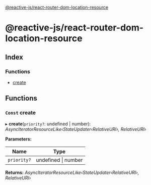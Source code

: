 [@reactive-js/react-router-dom-location-resource](README.md)

# @reactive-js/react-router-dom-location-resource

## Index

### Functions

* [create](README.md#const-create)

## Functions

### `Const` create

▸ **create**(`priority?`: undefined | number): *AsyncIteratorResourceLike‹StateUpdater‹RelativeURI›, RelativeURI›*

**Parameters:**

Name | Type |
------ | ------ |
`priority?` | undefined &#124; number |

**Returns:** *AsyncIteratorResourceLike‹StateUpdater‹RelativeURI›, RelativeURI›*
